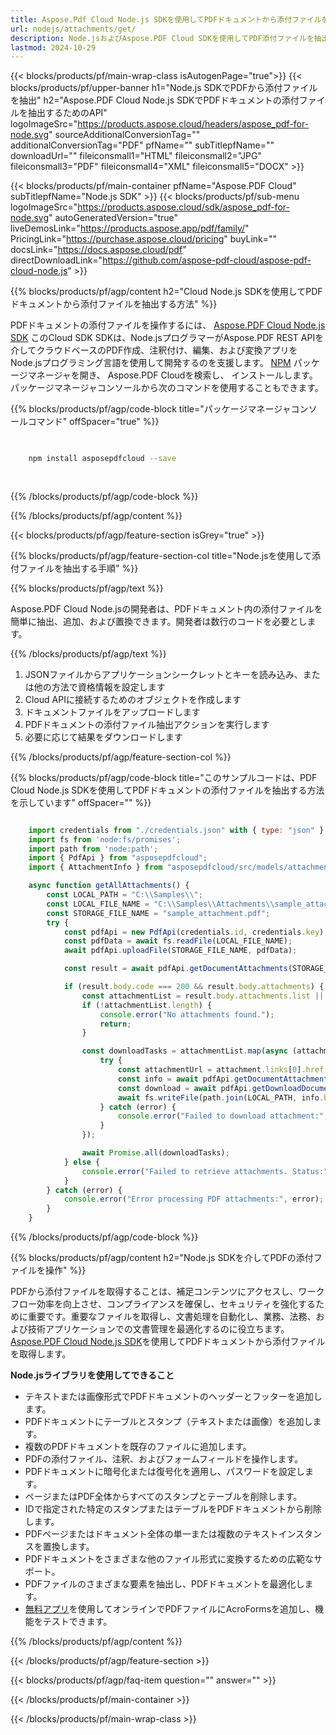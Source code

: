 ```yaml
---
title: Aspose.Pdf Cloud Node.js SDKを使用してPDFドキュメントから添付ファイルを抽出
url: nodejs/attachments/get/
description: Node.jsおよびAspose.PDF Cloud SDKを使用してPDF添付ファイルを抽出します。APIを介して埋め込みコンテンツにアクセスします。
lastmod: 2024-10-29
---
```


{{< blocks/products/pf/main-wrap-class isAutogenPage="true">}}
{{< blocks/products/pf/upper-banner h1="Node.js SDKでPDFから添付ファイルを抽出" h2="Aspose.PDF Cloud Node.js SDKでPDFドキュメントの添付ファイルを抽出するためのAPI" logoImageSrc="https://products.aspose.cloud/headers/aspose_pdf-for-node.svg" sourceAdditionalConversionTag="" additionalConversionTag="PDF" pfName="" subTitlepfName="" downloadUrl="" fileiconsmall1="HTML" fileiconsmall2="JPG" fileiconsmall3="PDF" fileiconsmall4="XML" fileiconsmall5="DOCX" >}}

{{< blocks/products/pf/main-container pfName="Aspose.PDF Cloud" subTitlepfName="Node.js SDK" >}}
{{< blocks/products/pf/sub-menu logoImageSrc="https://products.aspose.cloud/sdk/aspose_pdf-for-node.svg"
autoGeneratedVersion="true"
liveDemosLink="https://products.aspose.app/pdf/family/" PricingLink="https://purchase.aspose.cloud/pricing" buyLink="" docsLink="https://docs.aspose.cloud/pdf"  directDownloadLink="https://github.com/aspose-pdf-cloud/aspose-pdf-cloud-node.js" >}}

{{% blocks/products/pf/agp/content h2="Cloud Node.js SDKを使用してPDFドキュメントから添付ファイルを抽出する方法" %}}

PDFドキュメントの添付ファイルを操作するには、
[Aspose.PDF Cloud Node.js SDK](https://products.aspose.cloud/pdf/nodejs/)
このCloud SDK SDKは、Node.jsプログラマーがAspose.PDF REST APIを介してクラウドベースのPDF作成、注釈付け、編集、および変換アプリをNode.jsプログラミング言語を使用して開発するのを支援します。
[NPM](https://www.npmjs.com/package/asposepdfcloud)
パッケージマネージャを開き、
Aspose.PDF Cloudを検索し、
インストールします。パッケージマネージャコンソールから次のコマンドを使用することもできます。

{{% blocks/products/pf/agp/code-block title="パッケージマネージャコンソールコマンド" offSpacer="true" %}}

```bash

     
    npm install asposepdfcloud --save
     
     

```

{{% /blocks/products/pf/agp/code-block %}}

{{% /blocks/products/pf/agp/content %}}

{{< blocks/products/pf/agp/feature-section isGrey="true" >}}

{{% blocks/products/pf/agp/feature-section-col title="Node.jsを使用して添付ファイルを抽出する手順" %}}

{{% blocks/products/pf/agp/text %}}

Aspose.PDF Cloud Node.jsの開発者は、PDFドキュメント内の添付ファイルを簡単に抽出、追加、および置換できます。開発者は数行のコードを必要とします。

{{% /blocks/products/pf/agp/text %}}

1. JSONファイルからアプリケーションシークレットとキーを読み込み、または他の方法で資格情報を設定します
1. Cloud APIに接続するためのオブジェクトを作成します
1. ドキュメントファイルをアップロードします
1. PDFドキュメントの添付ファイル抽出アクションを実行します
1. 必要に応じて結果をダウンロードします

{{% /blocks/products/pf/agp/feature-section-col %}}


{{% blocks/products/pf/agp/code-block title="このサンプルコードは、PDF Cloud Node.js SDKを使用してPDFドキュメントの添付ファイルを抽出する方法を示しています" offSpacer="" %}}

```js

    import credentials from "./credentials.json" with { type: "json" };
    import fs from 'node:fs/promises';
    import path from 'node:path';
    import { PdfApi } from "asposepdfcloud";
    import { AttachmentInfo } from "asposepdfcloud/src/models/attachmentInfo.js";

    async function getAllAttachments() {
        const LOCAL_PATH = "C:\\Samples\\";
        const LOCAL_FILE_NAME = "C:\\Samples\\Attachments\\sample_attachment.pdf";
        const STORAGE_FILE_NAME = "sample_attachment.pdf";
        try {
            const pdfApi = new PdfApi(credentials.id, credentials.key);
            const pdfData = await fs.readFile(LOCAL_FILE_NAME);
            await pdfApi.uploadFile(STORAGE_FILE_NAME, pdfData);

            const result = await pdfApi.getDocumentAttachments(STORAGE_FILE_NAME);

            if (result.body.code === 200 && result.body.attachments) {
                const attachmentList = result.body.attachments.list || [];
                if (!attachmentList.length) {
                    console.error("No attachments found.");
                    return;
                }

                const downloadTasks = attachmentList.map(async (attachment) => {
                    try {
                        const attachmentUrl = attachment.links[0].href;
                        const info = await pdfApi.getDocumentAttachmentByIndex(STORAGE_FILE_NAME, attachmentUrl);
                        const download = await pdfApi.getDownloadDocumentAttachmentByIndex(STORAGE_FILE_NAME, attachmentUrl);
                        await fs.writeFile(path.join(LOCAL_PATH, info.body.attachment.name), download.body);
                    } catch (error) {
                        console.error("Failed to download attachment:", error);
                    }
                });

                await Promise.all(downloadTasks);
            } else {
                console.error("Failed to retrieve attachments. Status:", result.statusCode);
            }
        } catch (error) {
            console.error("Error processing PDF attachments:", error);
        }
    }
```

{{% /blocks/products/pf/agp/code-block %}}

{{% blocks/products/pf/agp/content h2="Node.js SDKを介してPDFの添付ファイルを操作" %}}

PDFから添付ファイルを取得することは、補足コンテンツにアクセスし、ワークフロー効率を向上させ、コンプライアンスを確保し、セキュリティを強化するために重要です。重要なファイルを取得し、文書処理を自動化し、業務、法務、および技術アプリケーションでの文書管理を最適化するのに役立ちます。
[Aspose.PDF Cloud Node.js SDK](https://products.aspose.cloud/pdf/nodejs/)を使用してPDFドキュメントから添付ファイルを取得します。

**Node.jsライブラリを使用してできること**

+ テキストまたは画像形式でPDFドキュメントのヘッダーとフッターを追加します。
+ PDFドキュメントにテーブルとスタンプ（テキストまたは画像）を追加します。
+ 複数のPDFドキュメントを既存のファイルに追加します。
+ PDFの添付ファイル、注釈、およびフォームフィールドを操作します。
+ PDFドキュメントに暗号化または復号化を適用し、パスワードを設定します。
+ ページまたはPDF全体からすべてのスタンプとテーブルを削除します。
+ IDで指定された特定のスタンプまたはテーブルをPDFドキュメントから削除します。
+ PDFページまたはドキュメント全体の単一または複数のテキストインスタンスを置換します。
+ PDFドキュメントをさまざまな他のファイル形式に変換するための広範なサポート。
+ PDFファイルのさまざまな要素を抽出し、PDFドキュメントを最適化します。
+ [無料アプリ](https://products.aspose.app/pdf/xfa)を使用してオンラインでPDFファイルにAcroFormsを追加し、機能をテストできます。

{{% /blocks/products/pf/agp/content %}}

{{< /blocks/products/pf/agp/feature-section >}}

{{< blocks/products/pf/agp/faq-item question="" answer="" >}}

{{< /blocks/products/pf/main-container >}}

{{< /blocks/products/pf/main-wrap-class >}}
